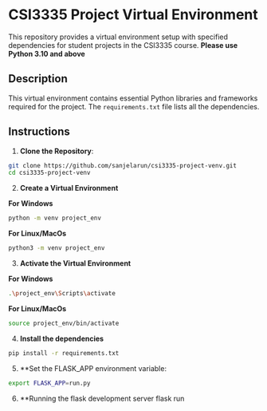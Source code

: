 # CSI3335 Project Virtual Environment

This repository provides a virtual environment setup with specified dependencies for student projects in the CSI3335 course. **Please use Python 3.10 and above**

## Description

This virtual environment contains essential Python libraries and frameworks required for the project. The `requirements.txt` file lists all the dependencies.

## Instructions


1. **Clone the Repository**:

```bash
git clone https://github.com/sanjelarun/csi3335-project-venv.git
cd csi3335-project-venv
```

2. **Create a Virtual Environment**

**For Windows**
```bash
python -m venv project_env
```
**For Linux/MacOs**
```bash
python3 -m venv project_env

```
3. **Activate the Virtual Environment**

**For Windows**
```bash
.\project_env\Scripts\activate
```
**For Linux/MacOs**
```bash
source project_env/bin/activate
```

4. **Install the dependencies**
```bash
pip install -r requirements.txt
```

5. **Set the FLASK_APP environment variable:
```bash
export FLASK_APP=run.py
```

6. **Running the flask development server
flask run
```

